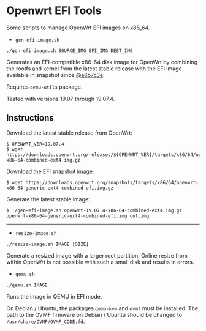 # Openwrt EFI Tools

Some scripts to manage OpenWrt EFI images on x86_64.

* `gen-efi-image.sh`
```
./gen-efi-image.sh SOURCE_IMG EFI_IMG DEST_IMG
```
Generates an EFI-compatible x86-64 disk image for OpenWrt
by combining the rootfs and kernel from the latest stable release
with the EFI image available in snapshot since [@a6b7c3e](https://github.com/openwrt/openwrt/commit/a6b7c3e672764858fd294998406ae791f5964b4a).

Requires `qemu-utils` package.

Tested with versions 19.07 through 19.07.4.

## Instructions

Download the latest stable release from OpenWrt:
```
$ OPENWRT_VER=19.07.4
$ wget https://downloads.openwrt.org/releases/${OPENWRT_VER}/targets/x86/64/openwrt-${OPENWRT_VER}-x86-64-combined-ext4.img.gz
```

Download the EFI snapshot image:
```
$ wget https://downloads.openwrt.org/snapshots/targets/x86/64/openwrt-x86-64-generic-ext4-combined-efi.img.gz
```

Generate the latest stable image:
```
$ ./gen-efi-image.sh openwrt-19.07.4-x86-64-combined-ext4.img.gz openwrt-x86-64-generic-ext4-combined-efi.img out.img
```

---

* `resize-image.sh`
```
./resize-image.sh IMAGE [SIZE]
```

Generate a resized image with a larger root partition. Online resize from
within OpenWrt is not possible with such a small disk and results in errors.

* `qemu.sh`
```
./qemu.sh IMAGE
```
Runs the image in QEMU in EFI mode.

On Debian / Ubuntu, the packages `qemu-kvm` and `ovmf` must be installed. The path to the OVMF
firmware on Debian / Ubuntu should be changed to `/usr/share/OVMF/OVMF_CODE.fd`.